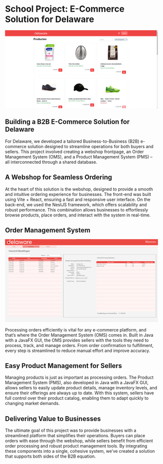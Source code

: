 # School Project: E-Commerce Solution for Delaware

![homepage](/src/images/SDP%202/webshop.png)

## Building a B2B E-Commerce Solution for Delaware
For Delaware, we developed a tailored Business-to-Business (B2B) e-commerce solution designed to streamline operations for both buyers and sellers. This project involved creating a webshop frontpage, an Order Management System (OMS), and a Product Management System (PMS) – all interconnected through a shared database.

## A Webshop for Seamless Ordering
At the heart of this solution is the webshop, designed to provide a smooth and intuitive ordering experience for businesses. The front-end was built using Vite + React, ensuring a fast and responsive user interface. On the back-end, we used the NestJS framework, which offers scalability and robust performance. This combination allows businesses to effortlessly browse products, place orders, and interact with the system in real-time.

## Order Management System

![oms](/src/images/SDP%202/Bestellingen.png)

Processing orders efficiently is vital for any e-commerce platform, and that’s where the Order Management System (OMS) comes in. Built in Java with a JavaFX GUI, the OMS provides sellers with the tools they need to process, track, and manage orders. From order confirmation to fulfillment, every step is streamlined to reduce manual effort and improve accuracy.

## Easy Product Management for Sellers

Managing products is just as important as processing orders. The Product Management System (PMS), also developed in Java with a JavaFX GUI, allows sellers to easily update product details, manage inventory levels, and ensure their offerings are always up to date. With this system, sellers have full control over their product catalog, enabling them to adapt quickly to changing market demands.

## Delivering Value to Businesses
The ultimate goal of this project was to provide businesses with a streamlined platform that simplifies their operations. Buyers can place orders with ease through the webshop, while sellers benefit from efficient order processing and robust product management tools. By integrating these components into a single, cohesive system, we’ve created a solution that supports both sides of the B2B equation.